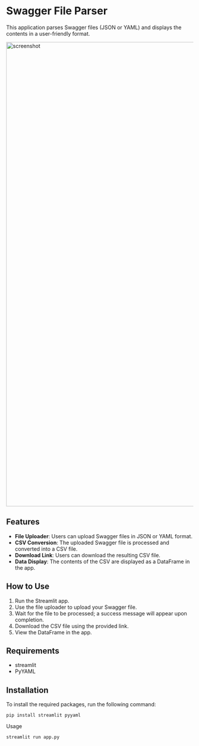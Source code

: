# Swagger File Parser

This application parses Swagger files (JSON or YAML) and displays the contents in a user-friendly format.

<img width="1252" alt="screenshot" src="https://github.com/ksdaklmk/swagger-parser/assets/49706091/3fcb5b06-c71e-430a-bca0-fcbea0c114f6">

## Features

- **File Uploader**: Users can upload Swagger files in JSON or YAML format.
- **CSV Conversion**: The uploaded Swagger file is processed and converted into a CSV file.
- **Download Link**: Users can download the resulting CSV file.
- **Data Display**: The contents of the CSV are displayed as a DataFrame in the app.

## How to Use

1. Run the Streamlit app.
2. Use the file uploader to upload your Swagger file.
3. Wait for the file to be processed; a success message will appear upon completion.
4. Download the CSV file using the provided link.
5. View the DataFrame in the app.

## Requirements

- streamlit
- PyYAML

## Installation

To install the required packages, run the following command:

```shell
pip install streamlit pyyaml
```

Usage
```shell
streamlit run app.py
